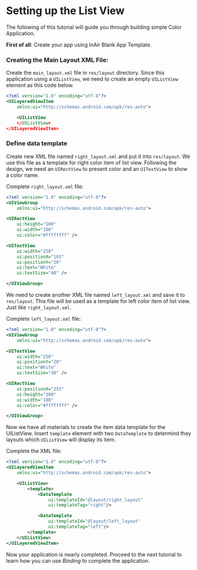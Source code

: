 # Setting up the List View

The following of this tutorial will guide you through building simple Color Application.

__First of all__: Create your app using InAir Blank App Template.

### Creating the Main Layout XML File: 

Create the `main_layout.xml` file in `res/layout` directory. Since this application using a `UIListView`, we need to create an empty `UIListView` element as this code below. 
```xml
<?xml version="1.0" encoding="utf-8"?>
<UILayeredViewItem
    xmlns:ui="http://schemas.android.com/apk/res-auto">

    <UIListView
    </UIListView>
</UILayeredViewItem>
```

### Define data template
Create new XML file named `right_layout.xml` and put it into `res/layout`. We use this file as a template for right color item of list view. Following the design, we need an `UIRectView` to present color and an `UITextView` to show a color name.

Complete `right_layout.xml` file:

```xml
<?xml version="1.0" encoding="utf-8"?>
<UIViewGroup
	xmlns:ui="http://schemas.android.com/apk/res-auto">

<UIRectView
	ui:height="100"
	ui:width="100"
	ui:color="#ffffffff" />

<UITextView
	ui:width="250"
	ui:positionX="105"
	ui:positionY="20"
	ui:text="White"
	ui:textSize="40" />

</UIViewGroup>
```

We need to create another XML file named `left_layout.xml` and save it to `res/layout`. This file will be used as a template for left color item of list view. Just like `right_layout.xml`.

Complete `left_layout.xml` file:
```xml
<?xml version="1.0" encoding="utf-8"?>
<UIViewGroup
	xmlns:ui="http://schemas.android.com/apk/res-auto">

<UITextView
    ui:width="250"
    ui:positionY="20"
    ui:text="White"
    ui:textSize="40" />

<UIRectView
	ui:positionX="255"
	ui:height="100"
	ui:width="100"
	ui:color="#ffffffff" />

</UIViewGroup>
```
    
Now we have all materials to create the item data template for the UIListView. Insert `template` element with two `DataTemplate` to determind they layouts which `UIListView` will display its item.

Complete the XML file: 

```xml
<?xml version="1.0" encoding="utf-8"?>
<UILayeredViewItem
    xmlns:ui="http://schemas.android.com/apk/res-auto">

    <UIListView>
        <template>
            <DataTemplate
                ui:templateId="@layout/right_layout"
                ui:templateTag="right"/>

            <DataTemplate
                ui:templateId="@layout/left_layout"
                ui:templateTag="left"/>
        </template>
    </UIListView>
</UILayeredViewItem>
```
Now your application is nearly completed. Proceed to the next tutorial to learn how you can use *Binding* to complete the application.
